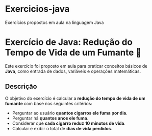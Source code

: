 # Exercicios-java
Exercícios propostos em aula na linguagem Java

# Exercício de Java: Redução do Tempo de Vida de um Fumante 🚬

Este exercício foi proposto em aula para praticar conceitos básicos de **Java**, como entrada de dados, variáveis e operações matemáticas.

## Descrição

O objetivo do exercício é calcular a **redução do tempo de vida de um fumante** com base nos seguintes critérios:

- Perguntar ao usuário **quantos cigarros ele fuma por dia**.  
- Perguntar há **quantos anos ele fuma**.  
- Considerar que **cada cigarro reduz 10 minutos de vida**.  
- Calcular e exibir o total de **dias de vida perdidos**.


